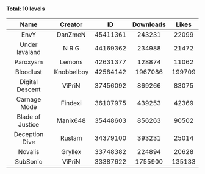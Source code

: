 #### Total: 10 levels

| Name | Creator | ID | Downloads | Likes |
|:---:|:---:|:---:|:---:|:---:|
| EnvY | DanZmeN | 45411361 | 243231 | 22099
| Under lavaland | N R G | 44169362 | 234988 | 21472
| Paroxysm | Lemons | 42631377 | 128874 | 11062
| Bloodlust | Knobbelboy | 42584142 | 1967086 | 199709
| Digital Descent | ViPriN | 37456092 | 869266 | 83075
| Carnage Mode | Findexi | 36107975 | 439253 | 42369
| Blade of Justice | Manix648 | 35448603 | 856263 | 90502
| Deception Dive | Rustam | 34379100 | 393231 | 25014
| Novalis | Gryllex | 33748382 | 224894 | 20628
| SubSonic | ViPriN | 33387622 | 1755900 | 135133

